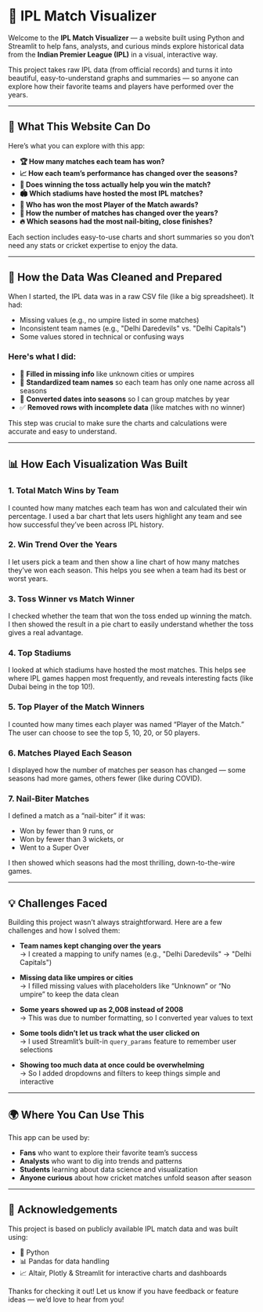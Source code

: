 # 🏏 IPL Match Visualizer

Welcome to the **IPL Match Visualizer** — a website built using Python and Streamlit to help fans, analysts, and curious minds explore historical data from the **Indian Premier League (IPL)** in a visual, interactive way.

This project takes raw IPL data (from official records) and turns it into beautiful, easy-to-understand graphs and summaries — so anyone can explore how their favorite teams and players have performed over the years.

---

## 🎯 What This Website Can Do

Here’s what you can explore with this app:

- **🏆 How many matches each team has won?**
- **📈 How each team’s performance has changed over the seasons?**
- **🎲 Does winning the toss actually help you win the match?**
- **🏟️ Which stadiums have hosted the most IPL matches?**
- **🌟 Who has won the most Player of the Match awards?**
- **📅 How the number of matches has changed over the years?**
- **🔥 Which seasons had the most nail-biting, close finishes?**

Each section includes easy-to-use charts and short summaries so you don’t need any stats or cricket expertise to enjoy the data.

---

## 🧹 How the Data Was Cleaned and Prepared

When I started, the IPL data was in a raw CSV file (like a big spreadsheet). It had:
- Missing values (e.g., no umpire listed in some matches)
- Inconsistent team names (e.g., "Delhi Daredevils" vs. "Delhi Capitals")
- Some values stored in technical or confusing ways

### Here's what I did:
- 🧼 **Filled in missing info** like unknown cities or umpires
- 🔁 **Standardized team names** so each team has only one name across all seasons
- 📅 **Converted dates into seasons** so I can group matches by year
- ✅ **Removed rows with incomplete data** (like matches with no winner)

This step was crucial to make sure the charts and calculations were accurate and easy to understand.

---

## 📊 How Each Visualization Was Built

### 1. **Total Match Wins by Team**
I counted how many matches each team has won and calculated their win percentage. I used a bar chart that lets users highlight any team and see how successful they’ve been across IPL history.

### 2. **Win Trend Over the Years**
I let users pick a team and then show a line chart of how many matches they’ve won each season. This helps you see when a team had its best or worst years.

### 3. **Toss Winner vs Match Winner**
I checked whether the team that won the toss ended up winning the match. I then showed the result in a pie chart to easily understand whether the toss gives a real advantage.

### 4. **Top Stadiums**
I looked at which stadiums have hosted the most matches. This helps see where IPL games happen most frequently, and reveals interesting facts (like Dubai being in the top 10!).

### 5. **Top Player of the Match Winners**
I counted how many times each player was named “Player of the Match.” The user can choose to see the top 5, 10, 20, or 50 players.

### 6. **Matches Played Each Season**
I displayed how the number of matches per season has changed — some seasons had more games, others fewer (like during COVID).

### 7. **Nail-Biter Matches**
I defined a match as a “nail-biter” if it was:
- Won by fewer than 9 runs, or
- Won by fewer than 3 wickets, or
- Went to a Super Over

I then showed which seasons had the most thrilling, down-to-the-wire games.

---

## 💡 Challenges Faced

Building this project wasn’t always straightforward. Here are a few challenges and how I solved them:

- **Team names kept changing over the years**  
  → I created a mapping to unify names (e.g., "Delhi Daredevils" → "Delhi Capitals")

- **Missing data like umpires or cities**  
  → I filled missing values with placeholders like “Unknown” or “No umpire” to keep the data clean

- **Some years showed up as 2,008 instead of 2008**  
  → This was due to number formatting, so I converted year values to text

- **Some tools didn’t let us track what the user clicked on**  
  → I used Streamlit’s built-in `query_params` feature to remember user selections

- **Showing too much data at once could be overwhelming**  
  → So I added dropdowns and filters to keep things simple and interactive

---

## 🌍 Where You Can Use This

This app can be used by:
- **Fans** who want to explore their favorite team’s success
- **Analysts** who want to dig into trends and patterns
- **Students** learning about data science and visualization
- **Anyone curious** about how cricket matches unfold season after season

---

## 🙏 Acknowledgements

This project is based on publicly available IPL match data and was built using:
- 🐍 Python
- 📊 Pandas for data handling
- 📈 Altair, Plotly & Streamlit for interactive charts and dashboards

Thanks for checking it out! Let us know if you have feedback or feature ideas — we’d love to hear from you!


